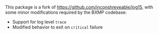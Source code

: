 This package is a fork of https://github.com/inconshreveable/log15, with some
minor modifications required by the BXMP codebase:

 * Support for log level `trace`
 * Modified behavior to exit on `critical` failure
